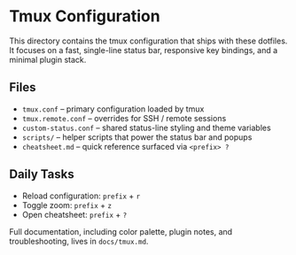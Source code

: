 # Tmux Configuration

This directory contains the tmux configuration that ships with these dotfiles. It focuses on a fast, single-line status bar, responsive key bindings, and a minimal plugin stack.

## Files
- `tmux.conf` – primary configuration loaded by tmux
- `tmux.remote.conf` – overrides for SSH / remote sessions
- `custom-status.conf` – shared status-line styling and theme variables
- `scripts/` – helper scripts that power the status bar and popups
- `cheatsheet.md` – quick reference surfaced via `<prefix> ?`

## Daily Tasks
- Reload configuration: `prefix` + `r`
- Toggle zoom: `prefix` + `z`
- Open cheatsheet: `prefix` + `?`

Full documentation, including color palette, plugin notes, and troubleshooting, lives in `docs/tmux.md`.
